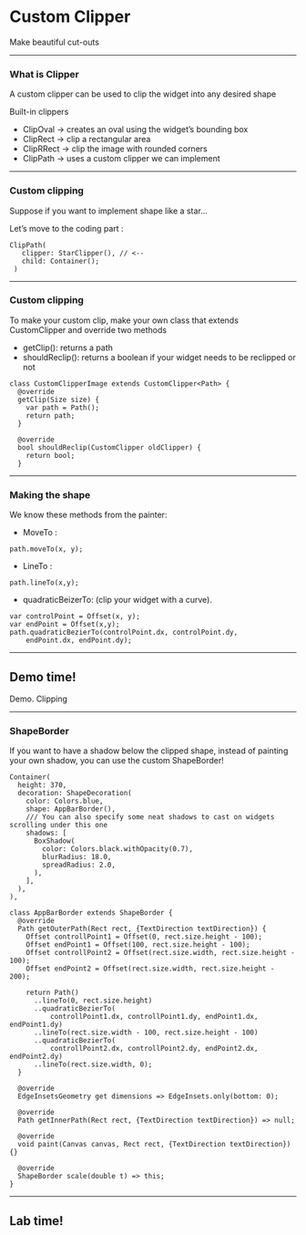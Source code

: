 # Custom Clipper

Make beautiful cut-outs

---
### What is Clipper
A custom clipper can be used to clip the widget into any desired shape

Built-in clippers 
- ClipOval -> creates an oval using the widget’s bounding box
- ClipRect -> clip a rectangular area
- ClipRRect -> clip the image with rounded corners
- ClipPath -> uses a custom clipper we can implement

---
### Custom clipping
Suppose if you want to implement shape like a star...

Let’s move to the coding part :
```
ClipPath(
   clipper: StarClipper(), // <--
   child: Container();
 )
```

---
### Custom clipping
To make your custom clip, make your own class that extends CustomClipper and 
override two methods
- getClip(): returns a path 
- shouldReclip(): returns a boolean if your widget needs to be reclipped or not

```
class CustomClipperImage extends CustomClipper<Path> {
  @override
  getClip(Size size) {
    var path = Path();
    return path;
  }

  @override
  bool shouldReclip(CustomClipper oldClipper) {
    return bool;
  } 
```

---
### Making the shape
We know these methods from the painter:

- MoveTo :
```
path.moveTo(x, y);
```
- LineTo :
```
path.lineTo(x,y);
```
- quadraticBeizerTo: (clip your widget with a curve).
```
var controlPoint = Offset(x, y);
var endPoint = Offset(x,y);
path.quadraticBezierTo(controlPoint.dx, controlPoint.dy,
    endPoint.dx, endPoint.dy);
```

---
<!-- .slide: data-background="url('images/demo.jpg')" --> 
<!-- .slide: class="lab" -->
## Demo time!
Demo. Clipping

---
### ShapeBorder

If you want to have a shadow below the clipped shape, instead of
painting your own shadow, you can use the custom ShapeBorder!

```
Container(
  height: 370,
  decoration: ShapeDecoration(
    color: Colors.blue,
    shape: AppBarBorder(),
    /// You can also specify some neat shadows to cast on widgets scrolling under this one
    shadows: [
      BoxShadow(
        color: Colors.black.withOpacity(0.7),
        blurRadius: 18.0,
        spreadRadius: 2.0,
      ),
    ],
  ),
),

class AppBarBorder extends ShapeBorder {
  @override
  Path getOuterPath(Rect rect, {TextDirection textDirection}) {
    Offset controllPoint1 = Offset(0, rect.size.height - 100);
    Offset endPoint1 = Offset(100, rect.size.height - 100);
    Offset controllPoint2 = Offset(rect.size.width, rect.size.height - 100);
    Offset endPoint2 = Offset(rect.size.width, rect.size.height - 200);
    
    return Path()
      ..lineTo(0, rect.size.height)
      ..quadraticBezierTo(
          controllPoint1.dx, controllPoint1.dy, endPoint1.dx, endPoint1.dy)
      ..lineTo(rect.size.width - 100, rect.size.height - 100)
      ..quadraticBezierTo(
          controllPoint2.dx, controllPoint2.dy, endPoint2.dx, endPoint2.dy)
      ..lineTo(rect.size.width, 0);
  }

  @override
  EdgeInsetsGeometry get dimensions => EdgeInsets.only(bottom: 0);

  @override
  Path getInnerPath(Rect rect, {TextDirection textDirection}) => null;

  @override
  void paint(Canvas canvas, Rect rect, {TextDirection textDirection}) {}

  @override
  ShapeBorder scale(double t) => this;
}
```

---
<!-- .slide: data-background="url('images/lab2.jpg')" --> 
<!-- .slide: class="lab" -->
## Lab time!
